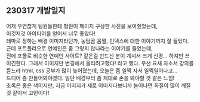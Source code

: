 ## 230317 개발일지

어제 우연찮게 팀원들한테 형원이 페이지 구상한 사진을 보여줬었는데,  
이것저것 아이디어를 얻어서 너무 좋았다!  
테마로 정하는 배경 이미지라던가, 농담곰 움짤, 인덱스에 대한 이야기까지 잘 들었다.  
근데 포트폴리오로 연예인은 좀 그렇지 않나라는 이야기를 들었는데,  
전에 포폴로 비슷한 연예인 사이트? 같은걸 만드신 분이 계셔서 크게 신경... 하지만 쓰이긴한다. 그래서 이미지만 변경해서 올리려고했다! 라고 했다.
우선 요새 자소서 강의를 듣느라 html, css 공부가 많이 늦어졌는데, 오늘은 좀 일찍 자서 일찍일어나고...  
드디어 좀 만들어봐야겠다. 일단 배경부터 좀 제대로 손을 봐야할 것 같은 느낌!  
초록은 좋은 색이지만, 지금 이미지가 세로 이미지다보니까 늘어나면 화질이 많이 깨질것 같아서 고민이다!
